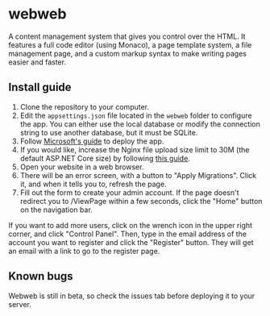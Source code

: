 # webweb
A content management system that gives you control over the HTML. It features a full code editor (using Monaco), a page template system, a file management page, and a custom markup syntax to make writing pages easier and faster.
## Install guide
1. Clone the repository to your computer.
2. Edit the `appsettings.json` file located in the `webweb` folder to configure the app. You can either use the local database or modify the connection string to use another database, but it must be SQLite.
3. Follow [Microsoft's guide](https://docs.microsoft.com/en-us/aspnet/core/host-and-deploy/linux-nginx?view=aspnetcore-2.2) to deploy the app.
4. If you would like, increase the Nginx file upload size limit to 30M (the default ASP.NET Core size) by following [this guide](https://www.cyberciti.biz/faq/linux-unix-bsd-nginx-413-request-entity-too-large/).
4. Open your website in a web browser.
5. There will be an error screen, with a button to "Apply Migrations". Click it, and when it tells you to, refresh the page.
6. Fill out the form to create your admin account. If the page doesn't redirect you to /ViewPage within a few seconds, click the "Home" button on the navigation bar.

If you want to add more users, click on the wrench icon in the upper right corner, and click "Control Panel". Then, type in the email address of the account you want to register and click the "Register" button. They will get an email with a link to go to the register page. 
## Known bugs
Webweb is still in beta, so check the issues tab before deploying it to your server. 
